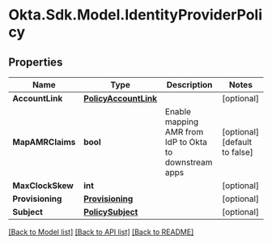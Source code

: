 # Okta.Sdk.Model.IdentityProviderPolicy

## Properties

Name | Type | Description | Notes
------------ | ------------- | ------------- | -------------
**AccountLink** | [**PolicyAccountLink**](PolicyAccountLink.md) |  | [optional] 
**MapAMRClaims** | **bool** | Enable mapping AMR from IdP to Okta to downstream apps | [optional] [default to false]
**MaxClockSkew** | **int** |  | [optional] 
**Provisioning** | [**Provisioning**](Provisioning.md) |  | [optional] 
**Subject** | [**PolicySubject**](PolicySubject.md) |  | [optional] 

[[Back to Model list]](../README.md#documentation-for-models) [[Back to API list]](../README.md#documentation-for-api-endpoints) [[Back to README]](../README.md)

